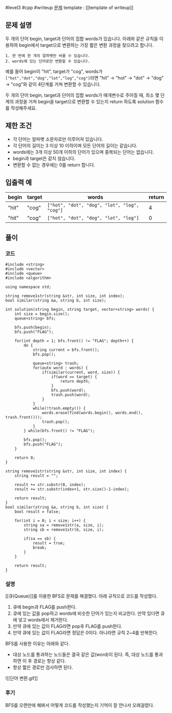 
#level3 #cpp #writeup
[문제](https://school.programmers.co.kr/learn/courses/30/lessons/43163)
template : [[template of writeup]]

## 문제 설명

두 개의 단어 begin, target과 단어의 집합 words가 있습니다. 아래와 같은 규칙을 이용하여 begin에서 target으로 변환하는 가장 짧은 변환 과정을 찾으려고 합니다.

```
1. 한 번에 한 개의 알파벳만 바꿀 수 있습니다.
2. words에 있는 단어로만 변환할 수 있습니다.
```

예를 들어 begin이 "hit", target가 "cog", words가 `["hot","dot","dog","lot","log","cog"]`라면 "hit" -> "hot" -> "dot" -> "dog" -> "cog"와 같이 4단계를 거쳐 변환할 수 있습니다.

두 개의 단어 begin, target과 단어의 집합 words가 매개변수로 주어질 때, 최소 몇 단계의 과정을 거쳐 begin을 target으로 변환할 수 있는지 return 하도록 solution 함수를 작성해주세요.

## 제한 조건

- 각 단어는 알파벳 소문자로만 이루어져 있습니다.
- 각 단어의 길이는 3 이상 10 이하이며 모든 단어의 길이는 같습니다.
- words에는 3개 이상 50개 이하의 단어가 있으며 중복되는 단어는 없습니다.
- begin과 target은 같지 않습니다.
- 변환할 수 없는 경우에는 0를 return 합니다.

## 입출력 예

| begin | target | words                                        | return |
| ----- | ------ | -------------------------------------------- | ------ |
| "hit" | "cog"  | `["hot", "dot", "dog", "lot", "log", "cog"]` | 4      |
| "hit" | "cog"  | `["hot", "dot", "dog", "lot", "log"]`        | 0      |

## 풀이

### 코드

```
#include <string>
#include <vector>
#include <queue>
#include <algorithm>

using namespace std;

string remove1str(string &str, int size, int index);
bool similar(string &a, string b, int size);

int solution(string begin, string target, vector<string> words) {
    int size = begin.size();
    queue<string> bfs;
    
    bfs.push(begin);
    bfs.push("FLAG");
    
    for(int depth = 1; bfs.front() != "FLAG"; depth++) {
        do {
            string current = bfs.front();
            bfs.pop();
            
            queue<string> trash;
            for(auto word : words) {
                if(similar(current, word, size)) {
                    if(word == target) {
                        return depth;
                    }
                    bfs.push(word);
                    trash.push(word);
                }
            }
            while(!trash.empty()) {
                words.erase(find(words.begin(), words.end(), trash.front()));
                trash.pop();
            }
        } while(bfs.front() != "FLAG");

        bfs.pop();
        bfs.push("FLAG");
    }
    
    return 0;
}

string remove1str(string &str, int size, int index) {
    string result = "";
    
    result += str.substr(0, index);
    result += str.substr(index+1, str.size()-1-index);
    
    return result;
}
bool similar(string &a, string b, int size) {
    bool result = false;
    
    for(int i = 0; i < size; i++) {
        string sa = remove1str(a, size, i);
        string sb = remove1str(b, size, i);
        
        if(sa == sb) {
            result = true;
            break;
        }
    }
    
    return result;
}
```

### 설명

[[큐(Queue)]]를 이용한 BFS로 문제를 해결했다. 아래 규칙으로 코드를 작성했다.

1. 큐에 begin과 FLAG를 push한다.
2. 큐에 있는 값을 pop하고 words에 비슷한 단어가 있는지 비교한다. 만약 있다면 큐에 넣고 words에서 제거한다.
3. 만약 큐에 있는 값이 FLAG라면 pop후 FLAG를 push한다.
4. 만약 큐에 있는 값이 FLAG라면 정답은 0이다. 아니라면 규칙 2~4를 반복한다.

BFS를 사용한 이유는 아래와 같다.

- 대상 노드를 통과하는 노드들은 결국 같은 값(word)이 된다. 즉, 대상 노드를 통과하면 이 후 경로는 항상 같다.
- 항상 짧은 경로만 검사하면 된다.

![[단어 변환.gif]]

### 후기

BFS를 오랜만에 해봐서 어떻게 코드를 작성했는지 기억이 잘 안나서 오래걸렸다.
